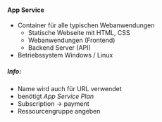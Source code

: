 #### **App Service**
* Container für alle typischen Webanwendungen
	* Statische Webseite mit HTML, CSS
	* Webanwendungen (Frontend) 
	* Backend Server (API)
* Betriebssystem Windows / Linux 

##### Info:

- Name wird auch für URL verwendet
- benötigt *App Service Plan*
- Subscription -> payment
- Ressourcengruppe angeben
